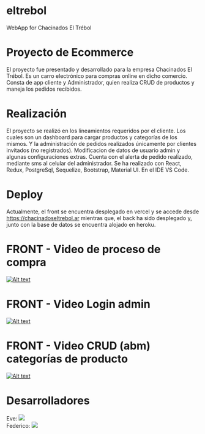 # eltrebol
WebApp for Chacinados El Trébol

# Proyecto de Ecommerce
El proyecto fue presentado y desarrollado para la empresa Chacinados El Trébol. Es un carro electrónico para compras online en dicho comercio. Consta de app cliente y Administrador, quien realiza CRUD de productos y maneja los pedidos recibidos.

# Realización
El proyecto se realizó en los lineamientos requeridos por el cliente. Los cuales son un dashboard para cargar productos y categorías de los mismos. Y la administración de pedidos realizados únicamente por clientes invitados (no registrados). Modificacion de datos de usuario admin y algunas configuraciones extras.
Cuenta con el alerta de pedido realizado, mediante sms al celular del administrador.
Se ha realizado con React, Redux, PostgreSql, Sequelize, Bootstrap, Material UI. En el IDE VS Code.

# Deploy
Actualmente, el front se encuentra desplegado en vercel y se accede desde https://chacinadoseltrebol.ar mientras que, el back ha sido desplegado y, junto con la base de datos se encuentra alojado en heroku.

# FRONT - Video de proceso de compra

[![Alt text](https://img.youtube.com/vi/8UjP-OYXSik/0.jpg)](https://www.youtube.com/watch?v=8UjP-OYXSik)

# FRONT - Video Login admin

[![Alt text](https://img.youtube.com/vi/CZ5HpTTbjTw/0.jpg)](https://www.youtube.com/watch?v=CZ5HpTTbjTw)

# FRONT - Video CRUD (abm) categorías de producto

[![Alt text](https://img.youtube.com/vi/du1Kir_u4f8/0.jpg)](https://www.youtube.com/watch?v=du1Kir_u4f8)

# Desarrolladores
Eve: 
<a href='https://www.linkedin.com/in/eve-real' target='_blank'><img src='https://img.shields.io/badge/LinkedIn-0077B5?style=for-the-badge&logo=linkedin&logoColor=white' /></a><br/>
Federico: 
<a href='https://www.linkedin.com/in/federico-ortiz-full-stack' target='_blank'><img src='https://img.shields.io/badge/LinkedIn-0077B5?style=for-the-badge&logo=linkedin&logoColor=white' /></a>
